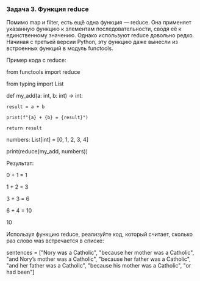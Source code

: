 ### Задача 3. Функция reduce

Помимо map и filter, есть ещё одна функция — reduce. Она применяет указанную функцию к элементам последовательности,
сводя её к единственному значению. Однако используют reduce довольно редко. Начиная с третьей версии Python, эту функцию
даже вынесли из встроенных функций в модуль functools.

Пример кода с reduce:

from functools import reduce

from typing import List

def my_add(a: int, b: int) -> int:

    result = a + b

    print(f"{a} + {b} = {result}")

    return result

numbers: List[int] = [0, 1, 2, 3, 4]

print(reduce(my_add, numbers))

Результат:

0 + 1 = 1

1 + 2 = 3

3 + 3 = 6

6 + 4 = 10

10

Используя функцию reduce, реализуйте код, который считает, сколько раз слово was встречается в списке:

sentences = ["Nory was a Catholic", "because her mother was a Catholic", "and Nory’s mother was a Catholic",
"because her father was a Catholic", "and her father was a Catholic",
"because his mother was a Catholic", "or had been"]